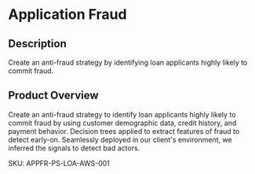 # Application Fraud

## Description
Create an anti-fraud strategy by identifying loan applicants highly likely to commit fraud.

## Product Overview
Create an anti-fraud strategy to identify loan applicants highly likely to commit fraud by using customer demographic data, credit history, and payment behavior. Decision trees applied to extract features of fraud to detect early-on. Seamlessly deployed in our client's environment, we inferred the signals to detect bad actors. 

SKU: APPFR-PS-LOA-AWS-001
